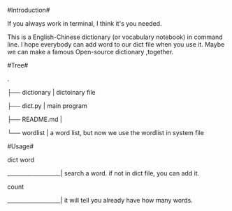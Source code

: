 #Introduction#

If you always work in terminal, I think it's you needed.

This is a English-Chinese dictionary (or vocabulary notebook) in command line.
I hope everybody can add word to our dict file when you use it. Maybe we can make 
a famous Open-source dictionary ,together.


#Tree#

.

├── dictionary            | dictoinary file

├── dict.py         | main program

├── README.md       |

└── wordlist        | a word list, but now we use the wordlist in system file


#Usage#

dict word

___________________| search a word. if not in dict file, you can add it.


count 

___________________|  it will tell you already have how many words.
